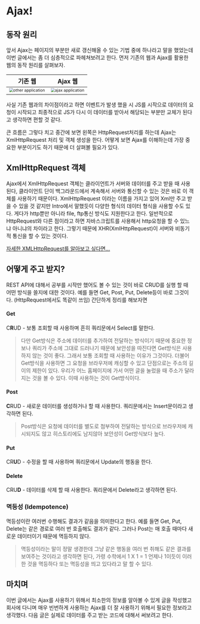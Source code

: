 # Ajax! 

## 동작 원리

앞서 Ajax는 페이지의 부분만 새로 갱신해올 수 있는 기법 중에 하나라고 말을 했었는데 이번 글에서는 좀 더 심층적으로 파헤쳐보려고 한다. 먼저 기존의 웹과 Ajax를 활용한 웹의 동작 원리를 살펴보자.

| 기존 웹                                                      | Ajax 웹                                                      |
| ------------------------------------------------------------ | ------------------------------------------------------------ |
| <img src="https://i.loli.net/2021/10/17/CSe8aN3RBPYg4UK.png" alt="other application" style="zoom: 67%;" /> | <img src="https://i.loli.net/2021/10/17/2taWV9hXPyRiJgY.png" alt="ajax application" style="zoom:67%;" /> |

사실 기존 웹과의 차이점이라고 하면 이벤트가 발생 했을 시  JS를 시작으로 데이터의 요청이 시작되고 최종적으로 JS가 다시 이 데이터를 받아서 해당되는 부분만 교체가 된다고 생각하면 편할 것 같다. 

큰 흐름은 그렇다 치고 중간에 보면 왼쪽은 HttpRequest처리를 하는데 Ajax는 XmlHttpRequest 처리 및 객체 생성을 한다. 어떻게 보면 Ajax를 이해하는데 가장 중요한 부분이기도 하기 때문에 더 살펴볼 필요가 있다.





## XmlHttpRequest 객체

Ajax에서  XmlHttpRequest 객체는 클라이언트가 서버와 데이터를 주고 받을 때 사용된다, 클라이언트 단이 백그라운드에서 계속해서 서버와 통신할 수 있는 것은 바로 이 객체를 사용하기 때문이다. XmlHttpRequest 이라는 이름을 가지고 있어 Xml만 주고 받을 수 있을 것 같지만 Intro에서 말했듯이 다양한 형식의 데이터 형식을 사용할 수도 있다. 게다가 http뿐만 아니라 file, ftp통신 방식도 지원한다고 한다. 일반적으로 HttpRequest와 다른 점이라고 하면 자바스크립트를 사용해서 http요청을 할 수 있느냐 아니냐의 차이라고 한다. 그렇기 때문에 XHR(XmlHttpRequest)이 서버와 비동기적 통신을 할 수 있는 것이다.

[자세한 XMLHttpRequest를 알아보고 싶다면...](https://developer.mozilla.org/ko/docs/Web/API/XMLHttpRequest)





## 어떻게 주고 받지?

 REST API에 대해서 공부를 시작만 했어도 볼 수 있는 것이 바로 CRUD를 실행 할 때 어떤 방식을 쓸지에 대한 것이다. 예를 들면 Get, Post, Put, Delete등이 바로 그것이다. (HttpRequest에서도 똑같이 쓰임) 간단하게 정리를 해보자면 

#### Get

C**R**UD - 보통 조회할 때 사용하며 흔히 쿼리문에서 Select를 말한다. 

> 다만 Get방식은 주소에 데이터를 추가하여 전달하는 방식이기 때문에 중요한 정보나 쿼리가 주소에 그대로 드러나기 때문에 보안성을 따진다면 Get방식은 사용하지 않는 것이 좋다. 그래서 보통 조회할 때 사용하는 이유가 그것이다. 더불어 Get방식을 사용하면 그 요청을 브라우저에 캐싱할 수 있고 단점으로는 주소의 길이의 제한이 있다. 우리가 어느 홈페이지에 가서 어떤 글을 눌렀을 때 주소가 달라지는 것을 볼 수 있다. 이때 사용하는 것이 Get방식이다. 



#### Post

**C**RUD - 새로운 데이터를 생성하거나 할 때 사용한다. 쿼리문에서는 Insert문이라고 생각하면 된다.

> Post방식은 요청에 데이터를 별도로 첨부하여 전달하는 방식으로 브라우저에 캐시되지도 않고 히스토리에도 남지않아 보안성이 Get방식보다 높다. 



#### Put

CR**U**D - 수정을 할 때 사용하며 쿼리문에서 Update의 행동을 한다.



#### Delete

CRU**D** - 데이터를 삭제 할 때 사용한다. 쿼리문에서 Delete라고 생각하면 된다. 



### 멱등성 (Idempotence)

멱등성이란 여러번 수행해도 결과가 같음을 의미한다고 한다. 예를 들면 Get, Put, Delete는 같은 경로로 여러 번 호출해도 결과가 같다. 그러나 Post는 매 호출 때마다 새로운 데이터이기 때문에 멱등하지 않다. 

> 멱등성이라는 말이 정말 생경한데 그냥 같은 행동을 여러 번 취해도 같은 결과를 보여주는 것이라고 생각하면 된다, 가령 수학에서 1 X 1 = 1 언제나 1이듯이 이러한 것을 멱등하다 또는 멱등성을 띄고 있다라고 말 할 수 있다.





## 마치며 

이번 글에서는 Ajax를 사용하기 위해서 최소한의 정보를 알아볼 수 있게 글을 작성했고 회사에 다니며 매우 빈번하게 사용하는 Ajax를 더 잘 사용하기 위해서 필요한 정보라고 생각했다. 다음 글은 실제로 데이터를 주고 받는 코드에 대해서 써보려고 한다. 



